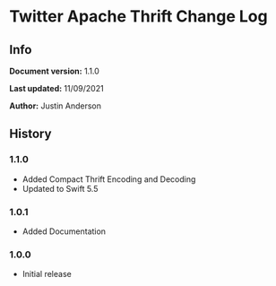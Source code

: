# Twitter Apache Thrift Change Log

## Info

**Document version:** 1.1.0

**Last updated:** 11/09/2021

**Author:** Justin Anderson

## History

### 1.1.0

- Added Compact Thrift Encoding and Decoding
- Updated to Swift 5.5

### 1.0.1

- Added Documentation

### 1.0.0

- Initial release
